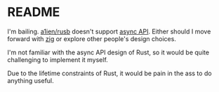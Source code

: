 # README

I'm bailing. [a1ien/rusb](https://github.com/a1ien/rusb) doesn't support [async API](https://libusb.sourceforge.io/api-1.0/group__libusb__asyncio.html).
Either should I move forward with [zig](https://ziglang.org) or explore other people's design choices.

I'm not familiar with the async API design of Rust, so it would be quite challenging to implement it myself.

Due to the lifetime constraints of Rust, it would be pain in the ass to do anything useful.
